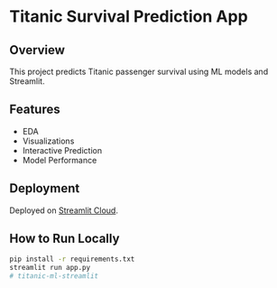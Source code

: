 # Titanic Survival Prediction App

## Overview
This project predicts Titanic passenger survival using ML models and Streamlit.

## Features
- EDA
- Visualizations
- Interactive Prediction
- Model Performance

## Deployment
Deployed on [Streamlit Cloud](https://streamlit.io/cloud).

## How to Run Locally
```bash
pip install -r requirements.txt
streamlit run app.py
# titanic-ml-streamlit
